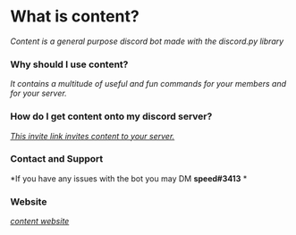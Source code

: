 # What is content?
*Content is a general purpose discord bot made with the discord.py library*

### Why should I use content?
*It contains a multitude of useful and fun commands for your members and for your server.*

### How do I get content onto my discord server?
*[This invite link invites content to your server.](https://discordapp.com/oauth2/authorize?client_id=552616565754036239&permissions=8&scope=bot)*

### Contact and Support
*If you have any issues with the bot you may DM **speed#3413** *

### Website
*[content website](https://contentbot.cf/)*
